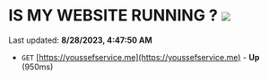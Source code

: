 # IS MY WEBSITE RUNNING ? [![](https://img.shields.io/static/v1?label=Sponsor&message=%E2%9D%A4&logo=GitHub&color=%23fe8e86)](https://github.com/sponsors/<username>)

Last updated: **8/28/2023, 4:47:50 AM**

- `GET` [https://youssefservice.me](https://youssefservice.me) - **Up** (950ms)
